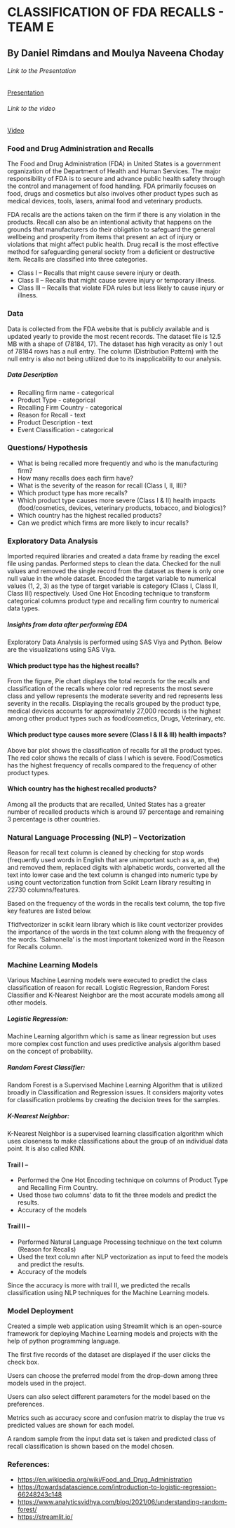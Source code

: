# CLASSIFICATION OF FDA RECALLS - TEAM E

## By Daniel Rimdans and Moulya Naveena Choday

###### Link to the Presentation 
[Presentation](https://github.com/NaveenaChodayy/TEAM_E_Data606/blob/main/PPT/Capstone%20Presentation%20(1).pdf)

###### Link to the video
[Video](https://www.youtube.com/watch?v=5kZn5iI_B6A)

### Food and Drug Administration and Recalls 

The Food and Drug Administration (FDA) in United States is a government organization of the Department of Health and Human Services. The major responsibility of FDA is to secure and advance public health safety through the control and management of food handling. FDA primarily focuses on food, drugs and cosmetics but also involves other product types such as medical devices, tools, lasers, animal food and veterinary products. 

FDA recalls are the actions taken on the firm if there is any violation in the products. Recall can also be an intentional activity that happens on the grounds that manufacturers do their obligation to safeguard the general wellbeing and prosperity from items that present an act of injury or violations that might affect public health. Drug recall is the most effective method for safeguarding general society from a deficient or destructive item. 
Recalls are classified into three categories.  

- Class I – Recalls that might cause severe injury or death. 
- Class II – Recalls that might cause severe injury or temporary illness. 
- Class III – Recalls that violate FDA rules but less likely to cause injury or illness. 

### Data 

Data is collected from the FDA website that is publicly available and is updated yearly to provide the most recent records. The dataset file is 12.5 MB with a shape of (78184, 17). The dataset has high veracity as only 1 out of 78184 rows has a null entry. The column (Distribution Pattern) with the null entry is also not being utilized due to its inapplicability to our analysis. 

##### Data Description 

- Recalling firm name - categorical 
- Product Type - categorical 
- Recalling Firm Country - categorical 
- Reason for Recall - text 
- Product Description - text 
- Event Classification - categorical 

### Questions/ Hypothesis 

- What is being recalled more frequently and who is the manufacturing firm? 
- How many recalls does each firm have? 
- What is the severity of the reason for recall (Class I, II, III)? 
- Which product type has more recalls? 
- Which product type causes more severe (Class I & II) health impacts (food/cosmetics, devices, veterinary products, tobacco, and biologics)? 
- Which country has the highest recalled products? 
- Can we predict which firms are more likely to incur recalls? 

### Exploratory Data Analysis

Imported required libraries and created a data frame by reading the excel file using pandas. Performed steps to clean the data. Checked for the null values and removed the single record from the dataset as there is only one null value in the whole dataset. Encoded the target variable to numerical values (1, 2, 3) as the type of target variable is category (Class I, Class II, Class III) respectively. Used One Hot Encoding technique to transform categorical columns product type and recalling firm country to numerical data types.  

##### Insights from data after performing EDA 

Exploratory Data Analysis is performed using SAS Viya and Python. 
Below are the visualizations using SAS Viya.  

#### Which product type has the highest recalls? 


 

From the figure, Pie chart displays the total records for the recalls and classification of the recalls where color red represents the most severe class and yellow represents the moderate severity and red represents less severity in the recalls. Displaying the recalls grouped by the product type, medical devices accounts for approximately 27,000 records is the highest among other product types such as food/cosmetics, Drugs, Veterinary, etc.  

#### Which product type causes more severe (Class I & II & III) health impacts? 

 

 

 

 

 

Above bar plot shows the classification of recalls for all the product types. The red color shows the recalls of class I which is severe. Food/Cosmetics has the highest frequency of recalls compared to the frequency of other product types.  

#### Which country has the highest recalled products? 

 

 

Among all the products that are recalled, United States has a greater number of recalled products which is around 97 percentage and remaining 3 percentage is other countries.	 

### Natural Language Processing (NLP) – Vectorization

Reason for recall text column is cleaned by checking for stop words (frequently used words in English that are unimportant such as a, an, the) and removed them, replaced digits with alphabetic words, converted all the text into lower case and the text column is changed into numeric type by using count vectorization function from Scikit Learn library resulting in 22730 columns/features. 

 

 

 

 

 

 

 

 Based on the frequency of the words in the recalls text column, the top five key features are listed below. 

 

 

 

Tfidfvectorizer in scikit learn library which is like count vectorizer provides the importance of the words in the text column along with the frequency of the words. ‘Salmonella’ is the most important tokenized word in the Reason for Recalls column.  

 

 

 

 

### Machine Learning Models  

Various Machine Learning models were executed to predict the class classification of reason for recall. Logistic Regression, Random Forest Classifier and K-Nearest Neighbor are the most accurate models among all other models.  

##### Logistic Regression:
Machine Learning algorithm which is same as linear regression but uses more complex cost function and uses predictive analysis algorithm based on the concept of probability.  

##### Random Forest Classifier: 
Random Forest is a Supervised Machine Learning Algorithm that is utilized broadly in Classification and Regression issues. It considers majority votes for classification problems by creating the decision trees for the samples.   

##### K-Nearest Neighbor: 
K-Nearest Neighbor is a supervised learning classification algorithm which uses closeness to make classifications about the group of an individual data point. It is also called KNN.  

#### Trail I – 

- Performed the One Hot Encoding technique on columns of Product Type and Recalling Firm Country.  
- Used those two columns' data to fit the three models and predict the results.  
- Accuracy of the models  

 

 

 

#### Trail II –  

- Performed Natural Language Processing technique on the text column (Reason for Recalls)  
- Used the text column after NLP vectorization as input to feed the models and predict the results. 
- Accuracy of the models  

 

 

Since the accuracy is more with trail II, we predicted the recalls classification using NLP techniques for the Machine Learning models. 

### Model Deployment  

Created a simple web application using Streamlit which is an open-source framework for deploying Machine Learning models and projects with the help of python programming language. 

 

 

The first five records of the dataset are displayed if the user clicks the check box. 

 

Users can choose the preferred model from the drop-down among three models used in the project. 

 

 

 

 

Users can also select different parameters for the model based on the preferences. 

 

Metrics such as accuracy score and confusion matrix to display the true vs predicted values are shown for each model. 

 

 

A random sample from the input data set is taken and predicted class of recall classification is shown based on the model chosen. 

 

### References:  

- https://en.wikipedia.org/wiki/Food_and_Drug_Administration 
- https://towardsdatascience.com/introduction-to-logistic-regression-66248243c148 
- https://www.analyticsvidhya.com/blog/2021/06/understanding-random-forest/ 
- https://streamlit.io/ 
 
